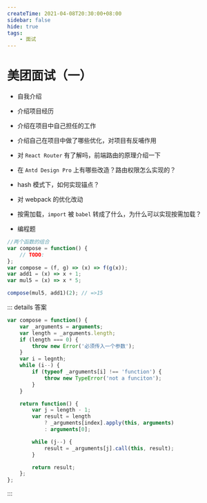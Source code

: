 ```yaml
---
createTime: 2021-04-08T20:30:00+08:00
sidebar: false
hide: true
tags:
    - 面试
---
```


# 美团面试（一）

-   自我介绍

-   介绍项目经历

-   介绍在项目中自己担任的工作

-   介绍自己在项目中做了哪些优化，对项目有反哺作用

-   对 `React Router` 有了解吗，前端路由的原理介绍一下

-   在 `Antd Design Pro` 上有哪些改造？路由权限怎么实现的？

-   hash 模式下，如何实现锚点？

-   对 webpack 的优化改动

-   按需加载，`import` 被 `babel` 转成了什么，为什么可以实现按需加载？

-   编程题

```js
//两个函数的组合
var compose = function() {
    // TODO:
};
var compose = (f, g) => (x) => f(g(x));
var add1 = (x) => x + 1;
var mul5 = (x) => x * 5;

compose(mul5, add1)(2); // =>15
```

::: details 答案

```js
var compose = function() {
    var _arguments = arguments;
    var length = _arguments.length;
    if (length === 0) {
        throw new Error('必须传入一个参数');
    }
    var i = legnth;
    while (i--) {
        if (typeof _arguments[i] !== 'function') {
            throw new TypeError('not a funciton');
        }
    }

    return function() {
        var j = length - 1;
        var result = length
            ? _arguments[index].apply(this, arguments)
            : arguments[0];

        while (j--) {
            result = _arguments[j].call(this, result);
        }

        return result;
    };
};
```

:::
